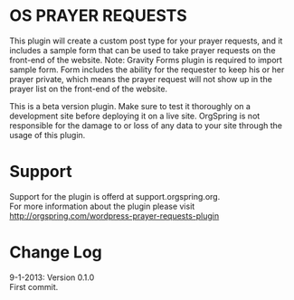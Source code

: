 OS PRAYER REQUESTS
====================

This plugin will create a custom post type for your prayer requests, and it includes a sample form that can be used to take prayer requests on the front-end of the website. Note: Gravity Forms plugin is required to import sample form. Form includes the ability for the requester to keep his or her prayer private, which means the prayer request will not show up in the prayer list on the front-end of the website.

This is a beta version plugin. Make sure to test it thoroughly on a development site before deploying it on a live site.
OrgSpring is not responsible for the damage to or loss of any data to your site through the usage of this plugin.


Support
====================

Support for the plugin is offerd at support.orgspring.org.<br/>
For more information about the plugin please visit <a href="http://orgspring.com/wordpress-prayer-requests-plugin">http://orgspring.com/wordpress-prayer-requests-plugin</a>



Change Log
====================

9-1-2013: Version 0.1.0<br/>
First commit.
